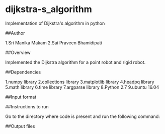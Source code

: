 # dijkstra-s_algorithm
Implementation of Dijkstra's algorithm in python

##Author

1.Sri Manika Makam
2.Sai Praveen Bhamidipati

##Overview

Implemented the Dijkstra algorithm for a point robot and rigid robot.

##Dependencies

1.numpy library
2.collections library
3.matplotlib library
4.headpq library
5.math library
6.time library
7.argparse library
8.Python 2.7
9.ubuntu 16.04

##Input format


##Instructions to run

Go to the directory where code is present and run the following command:


  
##Output files

